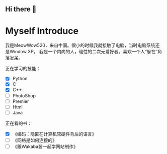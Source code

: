 ## Hi there 👋

# Myself Introduce
我是MeowWow520，来自中国。很小的时候我就接触了电脑，当时电脑系统还是Window XP。
我是一个内向的人，理性的二次元爱好者。喜欢一个人“躲在”角落发呆。

正在学习的技能：
- [x] Python
- [x] C
- [x] C++
- [ ] PhotoShop
- [ ] Premier 
- [ ] Html
- [ ] Java

正在看的书：
- [x] 《编码：隐匿在计算机软硬件背后的语言》
- [ ] 《网络是如何连接的》
- [ ] 《跟Wakaba酱一起学网站制作》
